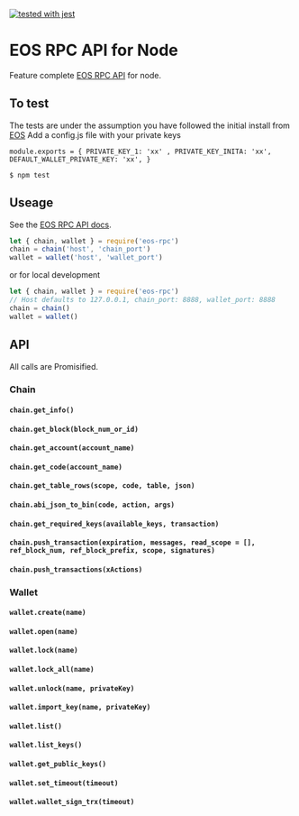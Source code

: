[![tested with jest](https://img.shields.io/badge/tested_with-jest-99424f.svg)](https://github.com/facebook/jest)

# EOS RPC API for Node

Feature complete [EOS RPC API](https://eosio.github.io/eos/group__eosiorpc.html) for node.


## To test
The tests are under the assumption you have followed the initial install from [EOS](https://github.com/EOSIO/eos)
Add a config.js file with  your private keys

`module.exports = {
  PRIVATE_KEY_1: 'xx' ,
  PRIVATE_KEY_INITA: 'xx',
  DEFAULT_WALLET_PRIVATE_KEY: 'xx',
}`

`$ npm test`

## Useage

See the [EOS RPC API docs](https://eosio.github.io/eos/group__eosiorpc.html).

```js
let { chain, wallet } = require('eos-rpc')
chain = chain('host', 'chain_port')
wallet = wallet('host', 'wallet_port')
```

or for local development
```js
let { chain, wallet } = require('eos-rpc')
// Host defaults to 127.0.0.1, chain_port: 8888, wallet_port: 8888
chain = chain()
wallet = wallet()
```

## API

All calls are Promisified. 
### Chain
#### `chain.get_info()`
#### `chain.get_block(block_num_or_id)`
#### `chain.get_account(account_name)`
#### `chain.get_code(account_name)`
#### `chain.get_table_rows(scope, code, table, json)`
#### `chain.abi_json_to_bin(code, action, args)`
#### `chain.get_required_keys(available_keys, transaction)`
#### `chain.push_transaction(expiration, messages, read_scope = [], ref_block_num, ref_block_prefix, scope, signatures)`
#### `chain.push_transactions(xActions)`

### Wallet 
#### `wallet.create(name)`
#### `wallet.open(name)`
#### `wallet.lock(name)`
#### `wallet.lock_all(name)`
#### `wallet.unlock(name, privateKey)`
#### `wallet.import_key(name, privateKey)`
#### `wallet.list()`
#### `wallet.list_keys()`
#### `wallet.get_public_keys()`
#### `wallet.set_timeout(timeout)`
#### `wallet.wallet_sign_trx(timeout)`
